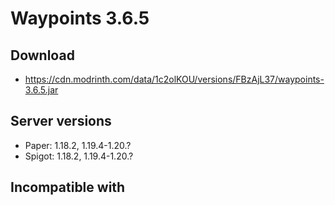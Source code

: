 # Waypoints 3.6.5

## Download
- https://cdn.modrinth.com/data/1c2olKOU/versions/FBzAjL37/waypoints-3.6.5.jar

## Server versions
- Paper: 1.18.2, 1.19.4-1.20.?
- Spigot: 1.18.2, 1.19.4-1.20.?

## Incompatible with